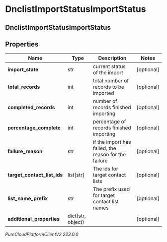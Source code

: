 # DnclistImportStatusImportStatus

## DnclistImportStatusImportStatus

## Properties

|Name | Type | Description | Notes|
|------------ | ------------- | ------------- | -------------|
| **import_state** | str | current status of the import | [optional] |
| **total_records** | int | total number of records to be imported | [optional] |
| **completed_records** | int | number of records finished importing | [optional] |
| **percentage_complete** | int | percentage of records finished importing | [optional] |
| **failure_reason** | str | if the import has failed, the reason for the failure | [optional] |
| **target_contact_list_ids** | list[str] | The ids for target contact lists | [optional] |
| **list_name_prefix** | str | The prefix used for target contact list names | [optional] |
| **additional_properties** | dict(str, object) |  | [optional] |



_PureCloudPlatformClientV2 223.0.0_
